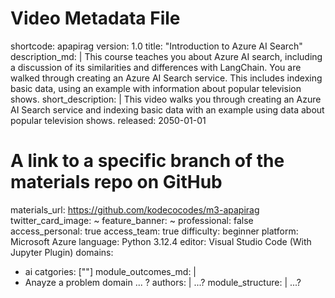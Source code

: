 # Video Metadata File
shortcode: apapirag
version: 1.0
title: "Introduction to Azure AI Search"
description_md: |
  This course teaches you about Azure AI search, including a discussion of its similarities and differences with LangChain. You are walked through creating an Azure AI Search service. This includes indexing basic data, using an example with information about popular television shows.
short_description: |
  This video walks you through creating an Azure AI Search service and indexing basic data with an example using data about popular television shows.
released: 2050-01-01
# A link to a specific branch of the materials repo on GitHub
materials_url: https://github.com/kodecocodes/m3-apapirag
twitter_card_image: ~
feature_banner: ~
professional: false
access_personal: true
access_team: true
difficulty: beginner
platform: Microsoft Azure
language: Python 3.12.4
editor: Visual Studio Code (With Jupyter Plugin)
domains:
  - ai
catgories: [""]
module_outcomes_md: |
  - Anayze a problem domain ... ?
authors: |
  ...?
module_structure: |
  ...?
